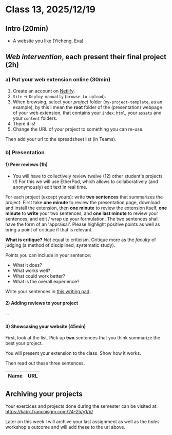 # Class 13, 2025/12/19

## Intro (20min)

- A website you like (Yicheng, Eva)

## *Web intervention*, each present their final project (2h)

### a) Put your web extension online (30min)

1) Create an account on [Netlify](https://app.netlify.com).
2) `Site` -> `Deploy manually` (`browse to upload`).
3) When browsing, select your *project* folder (`my-project-template`, as an example), by this I mean the **root** folder of the (presentation) webpage of your web extension, that contains your `index.html`, your `assets` and your `content` folders.
4) There it is!
5) Change the URL of your project to something you can re-use.

Then add your url to the spreadsheet list (in Teams).

### b) Presentation

#### 1) Peer reviews (1h)

- You will have to collectively review twelve (12) other student's projects (!) For this we will use EtherPad, which allows to collaboratively (and anonymously) edit text in real time. 

For each project (except yours): write **two sentences** that summarizes the project. First take **one minute** to review the presentation page, download and install the extension, then **one minute** to review the extension itself, **one minute** to **write** your two sentences, and **one last minute** to review your sentences, and edit / wrap up your formulation. The two sentences shall have the form of an 'appraisal'. Please highlight positive points as well as bring a point of critique if that is relevant.

**What is critique?** *Not* equal to criticism. Critique more as the *faculty* of judging (a method of disciplined, systematic study).

Points you can include in your sentence:

- What it does?
- What works well?
- What could work better?
- What is the overall experience?


Write your sentences in [this writing pad](https://pad.xpub.nl/p/Y1B_peer_reviews).

#### 2) Adding reviews to your project

--

#### 3) Showcasing your website (45min)

First, look at the list. Pick up **two** sentences that you think summarize the best your project.

You will present your extension to the class. Show how it works.

Then read out these three sentences.

| Name | URL |
| -- | -------------- |
<!--
| Jerome | - |
| Bengi | - |
| Olin | - |
| Mart | - |
| David | - |
| Klara | - |
| Simone | - |
| Iloy | - |
| Julia (F) | - |
| Jennie | - |
| Prem | - |
| Julia (J) | - |
| Roxee | - |
| Layoung | - |
| Luca | - |
| Sia | - |
| Julia (N) | - |
| Jasna | - |
| Pola | - |
| Mara | - |
| Daniel | - |
| Yicheng | - |
| Eva | - |
| Nastya | - |
-->

## Archiving your projects

Your exercices and projects done during the semester can be visited at: https://kabk.francoisgm.com/24-25/y1/b/

Later on this week I will archive your last assignment as well as the *holes* workshop's outcome and will add these to the url above.


